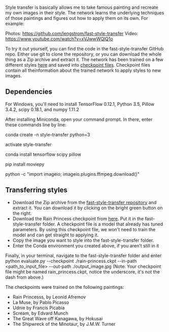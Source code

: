 Style transfer is basically allows me to take famous painting and recreate my own images in their style. The network learns the underlying 
techniques of those paintings and figures out how to apply them on its own.
For example: 

Photos: https://github.com/lengstrom/fast-style-transfer 
Video:  https://www.youtube.com/watch?v=xVJwwWQlQ1o

To try it out yourself, you can find the code in the fast-style-transfer GitHub repo. Either use git to clone the repository, or you 
can download the whole thing as a Zip archive and extract it.
The network has been trained on a few different styles [here](https://github.com/lengstrom/fast-style-transfer/tree/master/examples/style)
and saved into [checkpoint files](https://drive.google.com/drive/folders/0B9jhaT37ydSyRk9UX0wwX3BpMzQ). Checkpoint files contain all theinformation about the trained network to apply styles to new images.

Dependencies
-
For Windows, you'll need to install TensorFlow 0.12.1, Python 3.5, Pillow 3.4.2, scipy 0.18.1, and numpy 1.11.2

After installing Miniconda, open your command prompt. In there, enter these commands line by line:

conda create -n style-transfer python=3

activate style-transfer

conda install tensorflow scipy pillow

pip install moviepy

python -c "import imageio; imageio.plugins.ffmpeg.download()"

Transferring styles
-
- Download the Zip archive from the [fast-style-transfer repository](https://github.com/lengstrom/fast-style-transfer) and extract it. You can download it by clicking on the bright green button on the right.
- Download the Rain Princess checkpoint from [here](https://d17h27t6h515a5.cloudfront.net/topher/2017/January/587d1865_rain-princess/rain-princess.ckpt_). Put it in the fast-style-transfer folder. A checkpoint file is a model that already has tuned parameters. By using this checkpoint file, we won't need to train the model and can get straight to applying it.
- Copy the image you want to style into the fast-style-transfer folder.
- Enter the Conda environment you created above, if you aren't still in it

Finally, in your terminal, navigate to the fast-style-transfer folder and enter
python evaluate.py --checkpoint ./rain-princess.ckpt --in-path <path_to_input_file> --out-path ./output_image.jpg (Note: Your checkpoint file might be named rain_princess.ckpt, notice the underscore, it's not the dash from above.)



The checkpoints were trained on the following paintings:
- Rain Princesss, by Leonid Afremov
- La Muse, by Pablo Picasso
- Udnie by Francis Picabia
- Scream, by Edvard Munch
- The Great Wave off Kanagawa, by Hokusai
- The Shipwreck of the Minotaur, by J.M.W. Turner
